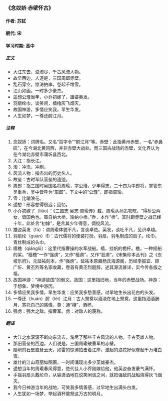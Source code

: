 ### 《念奴娇·赤壁怀古》

#### 作者: 苏轼 

#### 朝代: 宋

#### 学习时期: 高中

##### **正文**

- 大江东去，浪淘尽，千古风流人物。
- 故垒西边，人道是，三国周郎赤壁。
- 乱石穿空，惊涛拍岸，卷起千堆雪。
- 江山如画，一时多少豪杰。
- 遥想公瑾当年，小乔初嫁了，雄姿英发。
- 羽扇纶巾，谈笑间，樯橹灰飞烟灭。
- 故国神游，多情应笑我，早生华发。
- 人生如梦，一尊还酹江月。

##### **注释**

1. 念奴娇：词牌名。又名“百字令”“酹江月”等。赤壁：此指黄州赤壁，一名“赤鼻矶”，在今湖北黄冈西，并非赤壁大战处。而三国古战场的赤壁，文化界认为在今湖北赤壁市蒲圻县西北。
2. 大江：指长江。
3. 淘：冲洗，冲刷。
4. 风流人物：指杰出的历史名人。
5. 故垒：古时军队营垒的遗迹。
6. 周郎：指三国时吴国名将周瑜，字公瑾，少年得志，二十四为中郎将，掌管东吴重兵，吴中皆呼为“周郎”。下文中的“公瑾”，即指周瑜。
7. 雪：比喻浪花。
8. 遥想：形容想得很远；回忆。
9. 小乔初嫁了（liǎo）：《三国志·吴志·周瑜传》载，周瑜从孙策攻皖，“得桥公两女，皆国色也。策自纳大桥，瑜纳小桥。”乔，本作“桥”。其时距赤壁之战已经十年，此处言“初嫁”，是言其少年得意，倜傥风流。
10. 雄姿英发（fā）：谓周瑜体貌不凡，言谈卓绝。英发，谈吐不凡，见识卓越。
11. 羽扇纶（guān）巾：古代儒将的便装打扮。羽扇，羽毛制成的扇子。纶巾，青丝制成的头巾。
12. 樯橹（qiánglǔ）：这里代指曹操的水军战船。樯，挂帆的桅杆。橹，一种摇船的桨。“樯橹”一作“强虏”，又作“樯虏”，又作“狂虏”。《宋集珍本丛刊》之《东坡乐府》，元延祐刻本，作“强虏”。延祐本原藏杨氏海源阁，历经季振宜、顾广圻、黄丕烈等名家收藏，卷首有黄丕烈题辞，述其源流甚详，实今传各版之祖。
13. 故国神游：“神游故国”的倒文。故国：这里指旧地，当年的赤壁战场。神游：于想象、梦境中游历。
14. 多情应笑我多情，早生华发：应笑我多愁善感，过早地生长出花白的头发。
15. 一尊还（huán）酹（lèi）江月：古人祭奠以酒浇在地上祭奠。这里指洒酒酬月，寄托自己的感情。尊：通“樽”，酒杯。
16. 强虏：强大之敌，指曹军。虏：对敌人的蔑称。

##### **翻译**

- 大江之水滚滚不断向东流去，淘尽了那些千古风流的人物。千古英雄人物。
- 那旧营垒的西边，人们说是，三国周瑜破曹军的赤壁。
- 陡峭的石壁直耸云天，如雷的惊涛拍击着江岸，激起的浪花好似卷起千万堆白雪。
- 雄壮的江山奇丽如图画，一时间涌现出多少英雄豪杰。
- 遥想当年的周瑜春风得意，绝代佳人小乔刚嫁给他，他英姿奋发豪气满怀。
- 手摇羽扇头戴纶巾，从容潇洒地在说笑闲谈之间，就把强敌的战船烧得灰飞烟灭。
- 我今日神游当年的战地，可笑我多情善感，过早地生出满头白发。
- 人生犹如一场梦，举起酒杯奠祭这万古的明月。
